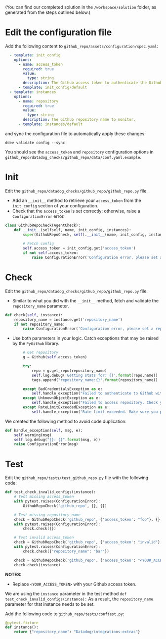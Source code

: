 (You can find our completed solution in the `/workspace/solution` folder, as generated from the steps outlined below.)

# Edit the configuration file

Add the following content to `github_repo/assets/configuration/spec.yaml`:

```yaml
  - template: init_config
    options:
      - name: access_token
        required: true
        value:
          type: string
        description: The Github access token to authenticate the Github API.
      - template: init_config/default
  - template: instances
    options:
      - name: repository
        required: true
        value:
          type: string
        description: The Github repository name to monitor.
      - template: instances/default
```

and sync the configuration file to automatically apply these changes:

```
ddev validate config --sync
```

You should see the `access_token` and `repository` configuration options in `github_repo/datadog_checks/github_repo/data/conf.yaml.example`.

# Init

Edit the `github_repo/datadog_checks/github_repo/github_repo.py` file.  
- Add an `__init__` method to retrieve your `access_token` from the `init_config` section of your configuration.
- Check that the `access_token` is set correctly; otherwise, raise a `ConfigurationError` error.

```python
class GithubRepoCheck(AgentCheck):
    def __init__(selfself, name, init_config, instances):
        super(GithubRepoCheck, self).__init__(name, init_config, instances)
        
        # Fetch config
        self.access_token = init_config.get('access_token')
        if not self.access_token:
            raise ConfigurationError('Configuration error, please set an access_token.')
```
# Check

Edit the `github_repo/datadog_checks/github_repo/github_repo.py` file. 
- Similar to what you did with the `__init__` method, fetch and validate the `repository_name` parameter.

```python
def check(self, instance):
    repository_name = instance.get('repository_name')
    if not repository_name:
        raise ConfigurationError('Configuration error, please set a repository name.')
```

- Use both parameters in your logic. Catch exceptions that may be raised by the `PyGithub` library.

```python
        # Get repository
        g = Github(self.access_token)

        try:
            repo = g.get_repo(repository_name)
            self.log.debug('Getting stats for: {}'.format(repo.name))
            tags.append("repository_name:{}".format(repository_name))

        except BadCredentialsException as e:
            self.handle_exception("Failed to authenticate to Github with given access_token", e)
        except UnknownObjectException as e:
            self.handle_exception("Failed to access repository. Check your repository_name config", e)
        except RateLimitExceededException as e:
            self.handle_exception("Rate limit exceeded. Make sure you provided an access_token", e)
```
We created the following method to avoid code duplication:

```python
def handle_exception(self, msg, e):
    self.warning(msg)
    self.log.debug("{}: {}".format(msg, e))
    raise ConfigurationError(msg)
```
# Test

Edit the `github_repo/tests/test_github_repo.py` file with the following code:

```python
def test_check_invalid_configs(instance):
    # Test missing access_token
    with pytest.raises(ConfigurationError):
        GithubRepoCheck('github_repo', {}, {})

    # Test missing repository_name
    check = GithubRepoCheck('github_repo', {'access_token': "foo"}, {})
    with pytest.raises(ConfigurationError):
        check.check({})

    # Test invalid access_token
    check = GithubRepoCheck('github_repo', {'access_token': "invalid"}, {})
    with pytest.raises(ConfigurationError):
        check.check({"repository_name": "bar"})

    check = GithubRepoCheck('github_repo', {'access_token': "<YOUR_ACCESS_TOKEN>"}, {})
    check.check(instance)
```
__NOTES:__ 

- Replace `<YOUR_ACCESS_TOKEN>` with your Github access token.

We are using the `instance` parameter in the test method `def test_check_invalid_configs(instance):`
As a result, the `repository_name` parameter for that instance needs to be set.

Add the following code to `github_repo/tests/conftest.py`:

```python
@pytest.fixture
def instance():
    return {"repository_name": "Datadog/integrations-extras"}
```